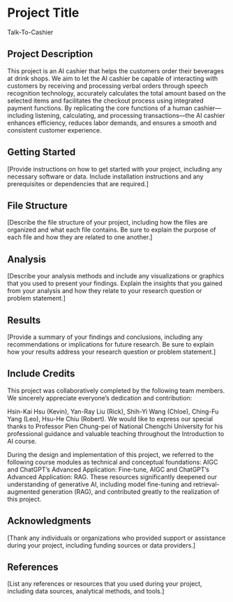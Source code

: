 # Project Title

Talk-To-Cashier

## Project Description

This project is an AI cashier that helps the customers order their beverages at drink shops. We aim to let the AI cashier be capable of interacting with customers by receiving and processing verbal orders through speech recognition technology, accurately calculates the total amount based on the selected items and facilitates the checkout process using integrated payment functions. By replicating the core functions of a human cashier—including listening, calculating, and processing transactions—the AI cashier enhances efficiency, reduces labor demands, and ensures a smooth and consistent customer experience.

## Getting Started

[Provide instructions on how to get started with your project, including any necessary software or data. Include installation instructions and any prerequisites or dependencies that are required.]

## File Structure

[Describe the file structure of your project, including how the files are organized and what each file contains. Be sure to explain the purpose of each file and how they are related to one another.]

## Analysis

[Describe your analysis methods and include any visualizations or graphics that you used to present your findings. Explain the insights that you gained from your analysis and how they relate to your research question or problem statement.]

## Results

[Provide a summary of your findings and conclusions, including any recommendations or implications for future research. Be sure to explain how your results address your research question or problem statement.]

## Include Credits
This project was collaboratively completed by the following team members. We sincerely appreciate everyone’s dedication and contribution:

Hsin-Kai Hsu (Kevin),
Yan-Ray Liu (Rick),
Shih-Yi Wang (Chloe),
Ching-Fu Yang (Leo),
Hsu-He Chiu (Robert).
We would like to express our special thanks to Professor Pien Chung-pei of National Chengchi University for his professional guidance and valuable teaching throughout the Introduction to AI course.

During the design and implementation of this project, we referred to the following course modules as technical and conceptual foundations:
AIGC and ChatGPT’s Advanced Application: Fine-tune,
AIGC and ChatGPT’s Advanced Application: RAG.
These resources significantly deepened our understanding of generative AI, including model fine-tuning and retrieval-augmented generation (RAG), and contributed greatly to the realization of this project.

## Acknowledgments

[Thank any individuals or organizations who provided support or assistance during your project, including funding sources or data providers.]

## References

[List any references or resources that you used during your project, including data sources, analytical methods, and tools.]
